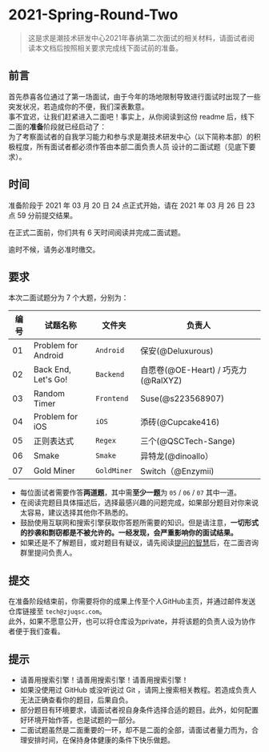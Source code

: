# 2021-Spring-Round-Two

> 这是求是潮技术研发中心2021年春纳第二次面试的相关材料，请面试者阅读本文档后按照相关要求完成线下面试前的准备。

## 前言

首先恭喜各位通过了第一场面试，由于今年的场地限制导致进行面试时出现了一些突发状况，若造成你的不便，我们深表歉意。  
事不宜迟，让我们赶紧进入二面吧！事实上，从你阅读到这份 readme 后，线下二面的**准备**阶段就已经启动了：  
为了考察面试者的自我学习能力和参与求是潮技术研发中心（以下简称本部）的积极程度，所有面试者都必须作答由本部二面负责人员
设计的二面试题（见底下要求）。


## 时间

准备阶段于 2021 年 03 月 20 日 24 点正式开始，请在 2021 年 03 月 26 日 23 点 59 分前提交结果。  

在正式二面前，你们共有 6 天时间阅读并完成二面试题。  

逾时不候，请务必准时缴交。  

## 要求

本次二面试题分为 7 个大题，分别为：  

| 编号 | 试题名称                    | 文件夹      | 负责人                              |
| ---- | --------------------------- | ----------- | ----------------------------------- |
| 01   | Problem for Android         | `Android`   | 保安(@Deluxurous)                   |
| 02   | Back End, Let's Go!         | `Backend`   | 自愿卷(@OE-Heart) / 巧克力(@RalXYZ) | 
| 03   | Random Timer                | `Frontend`  | Suse(@s223568907)                   |
| 04   | Problem for iOS             | `iOS`       | 添砖(@Cupcake416)                   |
| 05   | 正则表达式                  | `Regex`     | 三个(@QSCTech-Sange)                |
| 06   | Smake                       | `Smake`     | 异特龙(@dinoallo）                  |
| 07   | Gold Miner                  | `GoldMiner` | Switch（@Enzymii)                   | 

- 每位面试者需要作答**两道题**，其中需**至少一题**为 `05` / `06` / `07` 其中一道。
- 在阅读完题目具体描述后，选择最感兴趣的问题完成，如果部分题目对你来说太容易，建议选择其他你不熟悉的。
- 鼓励使用互联网和搜索引擎获取你答题所需要的知识。但是请注意，**一切形式的抄袭和剽窃都是不被允许的。一经发现，会严重影响你的面试结果。**
- 如果还是不了解题目，或对题目有疑议，请先阅读[提问的智慧](https://github.com/FredWe/How-To-Ask-Questions-The-Smart-Way/blob/master/README-zh_CN.md)后，在二面咨询群里提问负责人。

## 提交

在准备阶段结束前，你需要将你的成果上传至个人GitHub主页，并通过邮件发送仓库链接至 `tech@zjuqsc.com`。  
此外，如果不愿意公开，也可以将仓库设为private，并将该题的负责人设为协作者便于我们查看。

## 提示

- 请善用搜索引擎！请善用搜索引擎！请善用搜索引擎！
- 如果没使用过 GitHub 或没听说过 Git ，请网上搜索相关教程。若造成负责人无法正确查看你的题目，后果自负。
- 部分题目有环境要求，请面试者视自身条件选择合适的题目。此外，如何配置好环境开始作答，也是试题的一部分。
- 二面试题虽然是二面重要的一环，却不是二面的全部，请面试者量力而为，合理安排时间，在保持身体健康的条件下快乐做题。
